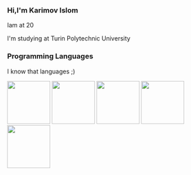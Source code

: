 ### Hi,I'm Karimov Islom
<p> Iam at 20</P>  
<p>I'm studying at Turin Polytechnic University</p>

### Programming Languages
<div padding="10px">
<p>I know that languages ;)</p>
<img padding-rigth="30px" src="https://www.w3.org/html/logo/downloads/HTML5_1Color_Black.png" width="100px">
<img padding-rigth="30px" src="https://png.pngitem.com/pimgs/s/398-3982124_html-php-css-logo-png-transparent-png.png" width="100px">
<img padding-rigth="30px" src="https://img.icons8.com/ios-filled/500/javascript-logo.png" width="100px">
<img padding-rigth="30px" src="https://images.ctfassets.net/ooa29xqb8tix/RrX9HCiZ8qPoIpJSlHphR/f9778b44e2b768d31fafb4ac70956682/vue-logo.png?w=400&q=50" width="100px">
<img padding-rigth="50px" src="https://iconape.com/wp-content/png_logo_vector/node-js-2.png" width="100px">
</div>
